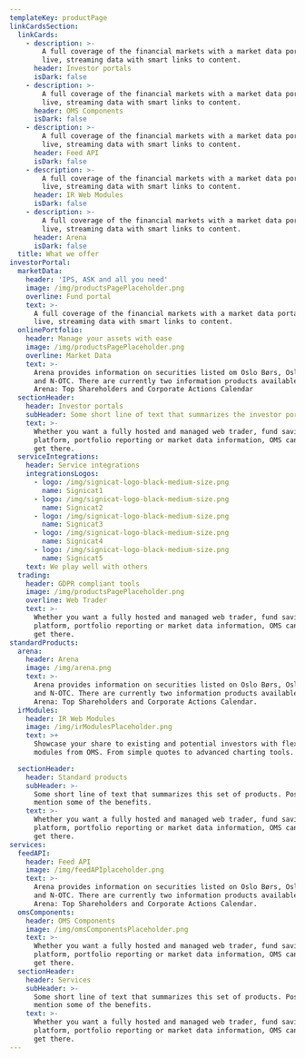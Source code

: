 ```yaml
---
templateKey: productPage
linkCardsSection:
  linkCards:
    - description: >-
        A full coverage of the financial markets with a market data portal with
        live, streaming data with smart links to content.
      header: Investor portals
      isDark: false
    - description: >-
        A full coverage of the financial markets with a market data portal with
        live, streaming data with smart links to content.
      header: OMS Components
      isDark: false
    - description: >-
        A full coverage of the financial markets with a market data portal with
        live, streaming data with smart links to content.
      header: Feed API
      isDark: false
    - description: >-
        A full coverage of the financial markets with a market data portal with
        live, streaming data with smart links to content.
      header: IR Web Modules
      isDark: false
    - description: >-
        A full coverage of the financial markets with a market data portal with
        live, streaming data with smart links to content.
      header: Arena
      isDark: false
  title: What we offer
investorPortal:
  marketData:
    header: 'IPS, ASK and all you need'
    image: /img/productsPagePlaceholder.png
    overline: Fund portal
    text: >-
      A full coverage of the financial markets with a market data portal with
      live, streaming data with smart links to content.
  onlinePortfolio:
    header: Manage your assets with ease
    image: /img/productsPagePlaceholder.png
    overline: Market Data
    text: >-
      Arena provides information on securities listed om Oslo Børs, Oslo Axess
      and N-OTC. There are currently two information products available in
      Arena: Top Shareholders and Corporate Actions Calendar
  sectionHeader:
    header: Investor portals
    subHeader: Some short line of text that summarizes the investor portals
    text: >-
      Whether you want a fully hosted and managed web trader, fund savings
      platform, portfolio reporting or market data information, OMS can help you
      get there.
  serviceIntegrations:
    header: Service integrations
    integrationsLogos:
      - logo: /img/signicat-logo-black-medium-size.png
        name: Signicat1
      - logo: /img/signicat-logo-black-medium-size.png
        name: Signicat2
      - logo: /img/signicat-logo-black-medium-size.png
        name: Signicat3
      - logo: /img/signicat-logo-black-medium-size.png
        name: Signicat4
      - logo: /img/signicat-logo-black-medium-size.png
        name: Signicat5
    text: We play well with others
  trading:
    header: GDPR compliant tools
    image: /img/productsPagePlaceholder.png
    overline: Web Trader
    text: >-
      Whether you want a fully hosted and managed web trader, fund savings
      platform, portfolio reporting or market data information, OMS can help you
      get there.
standardProducts:
  arena:
    header: Arena
    image: /img/arena.png
    text: >-
      Arena provides information on securities listed on Oslo Børs, Oslo Axess
      and N-OTC. There are currently two information products available in
      Arena: Top Shareholders and Corporate Actions Calendar.
  irModules:
    header: IR Web Modules
    image: /img/irModulesPlaceholder.png
    text: >+
      Showcase your share to existing and potential investors with flexible web
      modules from OMS. From simple quotes to advanced charting tools.

  sectionHeader:
    header: Standard products
    subHeader: >-
      Some short line of text that summarizes this set of products. Possibly
      mention some of the benefits.
    text: >-
      Whether you want a fully hosted and managed web trader, fund savings
      platform, portfolio reporting or market data information, OMS can help you
      get there.
services:
  feedAPI:
    header: Feed API
    image: /img/feedAPIplaceholder.png
    text: >-
      Arena provides information on securities listed on Oslo Børs, Oslo Axess
      and N-OTC. There are currently two information products available in
      Arena: Top Shareholders and Corporate Actions Calendar.
  omsComponents:
    header: OMS Components
    image: /img/omsComponentsPlaceholder.png
    text: >-
      Whether you want a fully hosted and managed web trader, fund savings
      platform, portfolio reporting or market data information, OMS can help you
      get there.
  sectionHeader:
    header: Services
    subHeader: >-
      Some short line of text that summarizes this set of products. Possibly
      mention some of the benefits.
    text: >-
      Whether you want a fully hosted and managed web trader, fund savings
      platform, portfolio reporting or market data information, OMS can help you
      get there.
---
```


